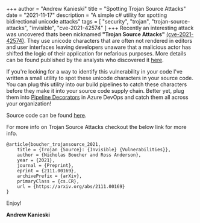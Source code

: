 +++
author = "Andrew Kanieski"
title = "Spotting Trojan Source Attacks"
date = "2021-11-17"
description = "A simple c# utility for spotting bidirectional unicode attacks"
tags = [
    "security",
    "trojan",
    "trojan-source-attacks",
    "invisible",
    "cve-2021-42574"
]
+++
Recently an interesting attack was uncovered thats been nicknamed **"Trojan Source Attacks"** [(cve-2021-42574)](https://nvd.nist.gov/vuln/detail/CVE-2021-42574). They use unicode characters that are often not rendered in editors and user interfaces leaving developers unaware that a malicious actor has shifted the logic of their application for nefarious purposes. More details can be found published by the analysts who discovered it [here](https://trojansource.codes/).

If you're looking for a way to identify this vulnerability in your code I've written a small utility to spot these unicode characters in your source code. You can plug this utility into our build pipelines to catch these characters before they make it into your source code supply chain. Better yet, plug them into [Pipeline Decorators](https://docs.microsoft.com/en-us/azure/devops/extend/develop/add-pipeline-decorator?view=azure-devops) in Azure DevOps and catch them all across your organization! 

Source code can be found [here](https://github.com/akanieski/bidi-scan).

For more info on Trojan Source Attacks checkout the below link for more info.

```
@article{boucher_trojansource_2021,
    title = {Trojan {Source}: {Invisible} {Vulnerabilities}},
    author = {Nicholas Boucher and Ross Anderson},
    year = {2021},
    journal = {Preprint},
    eprint = {2111.00169},
    archivePrefix = {arXiv},
    primaryClass = {cs.CR},
    url = {https://arxiv.org/abs/2111.00169}
}
```

Enjoy!

**Andrew Kanieski**
